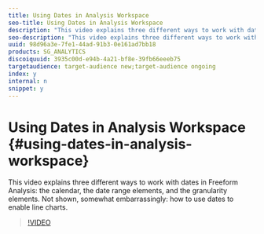 ```yaml
---
title: Using Dates in Analysis Workspace
seo-title: Using Dates in Analysis Workspace
description: "This video explains three different ways to work with dates in Freeform Analysis: the calendar, the date range elements, and the granularity elements. Not shown, somewhat embarrassingly: how to use dates to enable line charts. "
seo-description: "This video explains three different ways to work with dates in Freeform Analysis: the calendar, the date range elements, and the granularity elements. Not shown, somewhat embarrassingly: how to use dates to enable line charts. "
uuid: 98d96a3e-7fe1-44ad-91b3-0e161ad7bb18
products: SG_ANALYTICS
discoiquuid: 3935c00d-e94b-4a21-bf8e-39fb66eeeb75
targetaudience: target-audience new;target-audience ongoing
index: y
internal: n
snippet: y
---
```


# Using Dates in Analysis Workspace {#using-dates-in-analysis-workspace}

This video explains three different ways to work with dates in Freeform Analysis: the calendar, the date range elements, and the granularity elements. Not shown, somewhat embarrassingly: how to use dates to enable line charts.

>[!VIDEO](https://video.tv.adobe.com/v/24136/?quality=12)